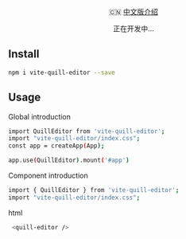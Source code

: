 <p align="center">
  <!-- 🔥 <a href="https://">文档网站（国内）</a>
  &nbsp;
  &nbsp; -->
  🇨🇳 <a href="./README.zh-CN.md">中文版介绍</a>
</p>

<p align="center">
  正在开发中...
</p>


## Install


```bash
npm i vite-quill-editor --save
```

## Usage

Global introduction

```bash
import QuillEditor from 'vite-quill-editor';
import "vite-quill-editor/index.css";
const app = createApp(App);

app.use(QuillEditor).mount('#app')
```

Component introduction

```bash
import { QuillEditor } from 'vite-quill-editor';
import "vite-quill-editor/index.css";
```

html

```bash
 <quill-editor />
```